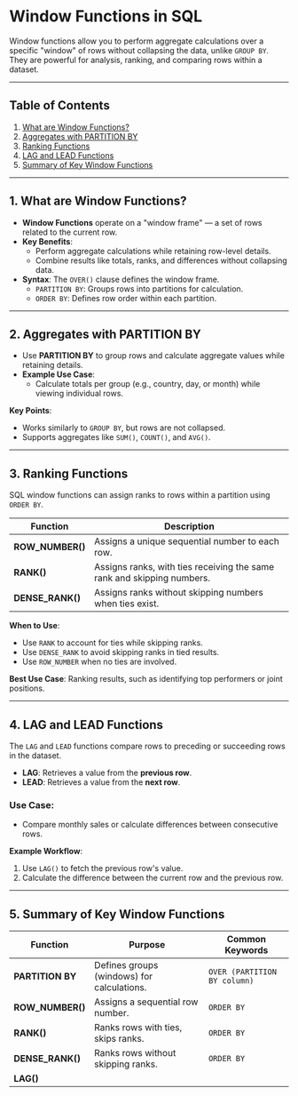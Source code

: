 # Window Functions in SQL  

Window functions allow you to perform aggregate calculations over a specific "window" of rows without collapsing the data, unlike `GROUP BY`. They are powerful for analysis, ranking, and comparing rows within a dataset.

---

## Table of Contents  

1. [What are Window Functions?](#what-are-window-functions)  
2. [Aggregates with PARTITION BY](#aggregates-with-partition-by)  
3. [Ranking Functions](#ranking-functions)  
4. [LAG and LEAD Functions](#lag-and-lead-functions)  
5. [Summary of Key Window Functions](#summary-of-key-window-functions)  

---

## 1. What are Window Functions?  

- **Window Functions** operate on a "window frame" — a set of rows related to the current row.  
- **Key Benefits**:  
   - Perform aggregate calculations while retaining row-level details.  
   - Combine results like totals, ranks, and differences without collapsing data.  
- **Syntax**: The `OVER()` clause defines the window frame.  
   - `PARTITION BY`: Groups rows into partitions for calculation.  
   - `ORDER BY`: Defines row order within each partition.  

---

## 2. Aggregates with PARTITION BY  

- Use **PARTITION BY** to group rows and calculate aggregate values while retaining details.  
- **Example Use Case**:  
   - Calculate totals per group (e.g., country, day, or month) while viewing individual rows.  

**Key Points**:  
- Works similarly to `GROUP BY`, but rows are not collapsed.  
- Supports aggregates like `SUM()`, `COUNT()`, and `AVG()`.  

---

## 3. Ranking Functions  

SQL window functions can assign ranks to rows within a partition using `ORDER BY`.  

| **Function**     | **Description**                                                 |  
|------------------|-----------------------------------------------------------------|  
| **ROW_NUMBER()** | Assigns a unique sequential number to each row.                 |  
| **RANK()**       | Assigns ranks, with ties receiving the same rank and skipping numbers. |  
| **DENSE_RANK()** | Assigns ranks without skipping numbers when ties exist.         |  

**When to Use**:  
- Use `RANK` to account for ties while skipping ranks.  
- Use `DENSE_RANK` to avoid skipping ranks in tied results.  
- Use `ROW_NUMBER` when no ties are involved.  

**Best Use Case**: Ranking results, such as identifying top performers or joint positions.  

---

## 4. LAG and LEAD Functions  

The `LAG` and `LEAD` functions compare rows to preceding or succeeding rows in the dataset.

- **LAG**: Retrieves a value from the **previous row**.  
- **LEAD**: Retrieves a value from the **next row**.  

### Use Case:  
- Compare monthly sales or calculate differences between consecutive rows.  

**Example Workflow**:  
1. Use `LAG()` to fetch the previous row's value.  
2. Calculate the difference between the current row and the previous row.  

---

## 5. Summary of Key Window Functions  

| **Function**          | **Purpose**                                  | **Common Keywords**                  |  
|------------------------|---------------------------------------------|--------------------------------------|  
| **PARTITION BY**       | Defines groups (windows) for calculations. | `OVER (PARTITION BY column)`         |  
| **ROW_NUMBER()**       | Assigns a sequential row number.            | `ORDER BY`                           |  
| **RANK()**             | Ranks rows with ties, skips ranks.          | `ORDER BY`                           |  
| **DENSE_RANK()**       | Ranks rows without skipping ranks.          | `ORDER BY`                           |  
| **LAG()**              |
